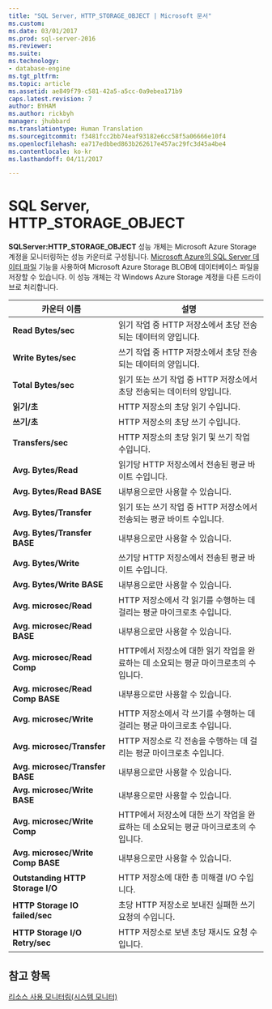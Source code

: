 ```yaml
---
title: "SQL Server, HTTP_STORAGE_OBJECT | Microsoft 문서"
ms.custom: 
ms.date: 03/01/2017
ms.prod: sql-server-2016
ms.reviewer: 
ms.suite: 
ms.technology:
- database-engine
ms.tgt_pltfrm: 
ms.topic: article
ms.assetid: ae849f79-c581-42a5-a5cc-0a9ebea171b9
caps.latest.revision: 7
author: BYHAM
ms.author: rickbyh
manager: jhubbard
ms.translationtype: Human Translation
ms.sourcegitcommit: f3481fcc2bb74eaf93182e6cc58f5a06666e10f4
ms.openlocfilehash: ea717edbbed863b262617e457ac29fc3d45a4be4
ms.contentlocale: ko-kr
ms.lasthandoff: 04/11/2017

---
```

# <a name="sql-server-httpstorageobject"></a>SQL Server, HTTP_STORAGE_OBJECT
  **SQLServer:HTTP_STORAGE_OBJECT** 성능 개체는 Microsoft Azure Storage 계정을 모니터링하는 성능 카운터로 구성됩니다. [Microsoft Azure의 SQL Server 데이터 파일](../../relational-databases/databases/sql-server-data-files-in-microsoft-azure.md) 기능을 사용하여 Microsoft Azure Storage BLOB에 데이터베이스 파일을 저장할 수 있습니다. 이 성능 개체는 각 Windows Azure Storage 계정을 다른 드라이브로 처리합니다.  
  
|카운터 이름|설명|  
|------------------|-----------------|  
|**Read Bytes/sec**|읽기 작업 중 HTTP 저장소에서 초당 전송되는 데이터의 양입니다.|  
|**Write Bytes/sec**|쓰기 작업 중 HTTP 저장소에서 초당 전송되는 데이터의 양입니다.|  
|**Total Bytes/sec**|읽기 또는 쓰기 작업 중 HTTP 저장소에서 초당 전송되는 데이터의 양입니다.|  
|**읽기/초**|HTTP 저장소의 초당 읽기 수입니다.|  
|**쓰기/초**|HTTP 저장소의 초당 쓰기 수입니다.|  
|**Transfers/sec**|HTTP 저장소의 초당 읽기 및 쓰기 작업 수입니다.|  
|**Avg. Bytes/Read**|읽기당 HTTP 저장소에서 전송된 평균 바이트 수입니다.|  
|**Avg. Bytes/Read BASE**|내부용으로만 사용할 수 있습니다.|
|**Avg. Bytes/Transfer**|읽기 또는 쓰기 작업 중 HTTP 저장소에서 전송되는 평균 바이트 수입니다.|  
|**Avg. Bytes/Transfer BASE**|내부용으로만 사용할 수 있습니다.|
|**Avg. Bytes/Write**|쓰기당 HTTP 저장소에서 전송된 평균 바이트 수입니다.|  
|**Avg. Bytes/Write BASE**|내부용으로만 사용할 수 있습니다.|
|**Avg. microsec/Read**|HTTP 저장소에서 각 읽기를 수행하는 데 걸리는 평균 마이크로초 수입니다.|  
|**Avg. microsec/Read BASE**|내부용으로만 사용할 수 있습니다.|
|**Avg. microsec/Read Comp**|HTTP에서 저장소에 대한 읽기 작업을 완료하는 데 소요되는 평균 마이크로초의 수입니다.| 
|**Avg. microsec/Read Comp BASE**|내부용으로만 사용할 수 있습니다.|
|**Avg. microsec/Write**|HTTP 저장소에서 각 쓰기를 수행하는 데 걸리는 평균 마이크로초 수입니다.|  
|**Avg. microsec/Transfer**|HTTP 저장소로 각 전송을 수행하는 데 걸리는 평균 마이크로초 수입니다.|  
|**Avg. microsec/Transfer BASE**|내부용으로만 사용할 수 있습니다.|
|**Avg. microsec/Write BASE**|내부용으로만 사용할 수 있습니다.|
|**Avg. microsec/Write Comp**|HTTP에서 저장소에 대한 쓰기 작업을 완료하는 데 소요되는 평균 마이크로초의 수입니다.|  
|**Avg. microsec/Write Comp BASE**|내부용으로만 사용할 수 있습니다.|
|**Outstanding HTTP Storage I/O**|HTTP 저장소에 대한 총 미해결 I/O 수입니다.|  
|**HTTP Storage IO failed/sec**|초당 HTTP 저장소로 보내진 실패한 쓰기 요청의 수입니다.| 
|**HTTP Storage I/O Retry/sec**|HTTP 저장소로 보낸 초당 재시도 요청 수입니다.|  
  
## <a name="see-also"></a>참고 항목  
 [리소스 사용 모니터링&#40;시스템 모니터&#41;](../../relational-databases/performance-monitor/monitor-resource-usage-system-monitor.md)  
  
  

